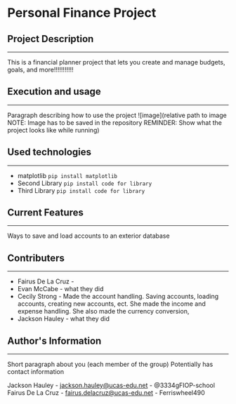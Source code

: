 # Personal Finance Project

## Project Description
___
This is a financial planner project that lets you create and manage budgets, goals, and more!!!!!!!!!!!  

## Execution and usage
___
Paragraph describing how to use the project
![image](relative path to image NOTE: Image has to be saved in the repository
REMINDER: Show what the project looks like while running)  

## Used technologies
___
+ matplotlib
`pip install matplotlib`
+ Second Library
`pip install code for library`
+ Third Library
`pip install code for library`  

## Current Features
___
Ways to save and load accounts to an exterior database


## Contributers
___
+ Fairus De La Cruz - 
+ Evan McCabe - what they did
+ Cecily Strong - Made the account handling. Saving accounts, loading accounts, creating new accounts, ect. She made the income and expense handling. She also made the currency conversion,
+ Jackson Hauley - what they did  

## Author's Information
____
Short paragraph about you (each member of the group)
Potentially has contact information  

Jackson Hauley - jackson.hauley@ucas-edu.net - @3334gFIOP-school
Fairus De La Cruz - fairus.delacruz@ucas-edu.net - Ferriswheel490